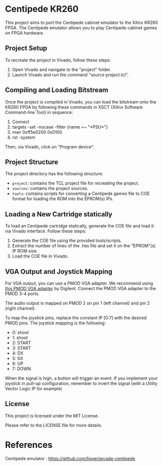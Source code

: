 # Centipede KR260

This project aims to port the Centipede cabinet emulator to the Xilinx KR260 FPGA. The Centipede emulator allows you to play Centipede cabinet games on FPGA hardware.

## Project Setup

To recreate the project in Vivado, follow these steps:

1. Open Vivado and navigate to the "project" folder.
2. Launch Vivado and run the command "source project.tcl".

## Compiling and Loading Bitstream

Once the project is compiled in Vivado, you can load the bitstream onto the KR260 FPGA by following these commands in XSCT (Xilinx Software Command-line Tool) in sequence:

1. Connect
2. targets -set -nocase -filter {name =~ "\*PSU\*"}
3. mwr 0xff5e0200 0x0100
4. rst -system

Then, via Vivado, click on "Program device".

## Project Structure

The project directory has the following structure:

- `project`: contains the TCL project file for recreating the project.
- `sources`: contains the project sources.
- `tools`: contains scripts for converting a Centipede games file to COE format for loading the ROM into the EPROM(s) IPs.

## Loading a New Cartridge statically

To load an Centipede cartridge statically, generate the COE file and load it via Vivado interface. Follow these steps:

1. Generate the COE file using the provided tools/scripts.
2. Extract the number of lines of the .hex file and set it on the "EPROM"(s) IP ROM size. 
3. Load the COE file in Vivado.

## VGA Output and Joystick Mapping

For VGA output, you can use a PMOD VGA adapter. We recommend using [this PMOD VGA adapter](https://digilent.com/shop/pmod-vga-video-graphics-array/) by Digilent. Connect the PMOD VGA adapter to the PMOD 3-4 ports.

The audio output is mapped on PMOD 2 on pin 1 (left channel) and pin 2 (right channel).

To map the joystick pins, replace the constant IP [0:7] with the desired PMOD pins.
The joystick mapping is the following:
- 0: shoot 
- 1: shoot
- 2: START
- 3: START
- 4: DX
- 5: SX
- 6: UP
- 7: DOWN

When the signal is high, a button will trigger an event. If you implement your joystick in pull-up configuration, remember to invert the signal (with a Utility Vector Logic IP for example)

## License

This project is licensed under the MIT License.

Please refer to the LICENSE file for more details.

# References

Centipede emulator : https://github.com/lisper/arcade-centipede
